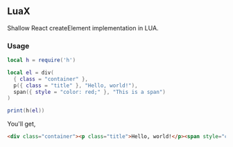 ## LuaX
Shallow React createElement implementation in LUA.

### Usage

```lua
local h = require('h')

local el = div(
  { class = "container" },
  p({ class = "title" }, "Hello, world!"),
  span({ style = "color: red;" }, "This is a span")
)

print(h(el))
```

You'll get,

```html
<div class="container"><p class="title">Hello, world!</p><span style="color: red;">This is a span</span></div>
```
